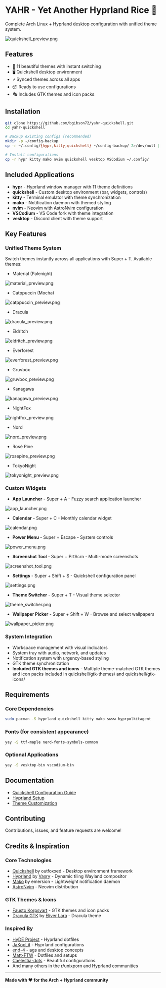 # YAHR - Yet Another Hyprland Rice 🍚

Complete Arch Linux + Hyprland desktop configuration with unified theme system.

![quickshell_preview.png](previews/quickshell_preview.png)

## Features
- 🎨 11 beautiful themes with instant switching
- 🖥️ Quickshell desktop environment
- ⚡ Synced themes across all apps
- 📦 Ready to use configurations
- 🎭 Includes GTK themes and icon packs

## Installation

```bash
git clone https://github.com/bgibson72/yahr-quickshell.git
cd yahr-quickshell

# Backup existing configs (recommended)
mkdir -p ~/config-backup
cp -r ~/.config/{hypr,kitty,quickshell} ~/config-backup/ 2>/dev/null || true

# Install configurations
cp -r hypr kitty mako nvim quickshell vesktop VSCodium ~/.config/
```

## Included Applications

- **hypr** - Hyprland window manager with 11 theme definitions
- **quickshell** - Custom desktop environment (bar, widgets, controls)
- **kitty** - Terminal emulator with theme synchronization
- **mako** - Notification daemon with themed styling
- **nvim** - Neovim with AstroNvim configuration
- **VSCodium** - VS Code fork with theme integration
- **vesktop** - Discord client with theme support

## Key Features

### Unified Theme System
Switch themes instantly across all applications with Super + T. Available themes:
- Material (Palenight)

![material_preview.png](previews/material_preview.png)

- Catppuccin (Mocha)

![catppuccin_preview.png](previews/catppuccin_preview.png)

- Dracula

![dracula_preview.png](previews/dracula_preview.png)

- Eldritch

![eldritch_preview.png](previews/eldritch_preview.png)

- Everforest

![everforest_preview.png](previews/everforest_preview.png)

- Gruvbox

![gruvbox_preview.png](previews/gruvbox_preview.png)

- Kanagawa

![kanagawa_preview.png](previews/kanagawa_preview.png)

- NightFox

![nightfox_preview.png](previews/nightfox_preview.png)

- Nord

![nord_preview.png](previews/nord_preview.png)

- Rosé Pine

![rosepine_preview.png](previews/rosepine_preview.png)

- TokyoNight

![tokyonight_preview.png](previews/tokyonight_preview.png)


### Custom Widgets
- **App Launcher** - Super + A - Fuzzy search application launcher

![app_launcher.png](previews/app_launcher.png)

- **Calendar** - Super + C - Monthly calendar widget

![calendar.png](previews/calendar.png)

- **Power Menu** - Super + Escape - System controls

![power_menu.png](previews/power_menu.png)

- **Screenshot Tool** - Super + PrtScrn - Multi-mode screenshots

![screenshot_tool.png](previews/screenshot_tool.png)

- **Settings** - Super + Shift + S - Quickshell configuration panel

![settings.png](previews/settings.png)

- **Theme Switcher** - Super + T - Visual theme selector

![theme_switcher.png](previews/theme_switcher.png)

- **Wallpaper Picker** - Super + Shift + W - Browse and select wallpapers

![wallpaper_picker.png](previews/wallpaper_picker.png)


### System Integration
- Workspace management with visual indicators
- System tray with audio, network, and updates
- Notification system with urgency-based styling
- GTK theme synchronization
- **Included GTK themes and icons** - Multiple theme-matched GTK themes and icon packs included in quickshell/gtk-themes/ and quickshell/gtk-icons/

## Requirements

### Core Dependencies
```bash
sudo pacman -S hyprland quickshell kitty mako swww hyprpolkitagent
```

### Fonts (for consistent appearance)
```bash
yay -S ttf-maple nerd-fonts-symbols-common
```

### Optional Applications
```bash
yay -S vesktop-bin vscodium-bin
```

## Documentation

- [Quickshell Configuration Guide](quickshell/README.md)
- [Hyprland Setup](hypr/)
- [Theme Customization](quickshell/README.md#customization)

## Contributing

Contributions, issues, and feature requests are welcome!

## Credits & Inspiration

### Core Technologies
- [Quickshell](https://github.com/outfoxxed/quickshell) by outfoxxed - Desktop environment framework
- [Hyprland](https://hyprland.org/) by [Vaxry](https://github.com/vaxerski) - Dynamic tiling Wayland compositor
- [Mako](https://github.com/emersion/mako) by emersion - Lightweight notification daemon
- [AstroNvim](https://github.com/AstroNvim/AstroNvim) - Neovim distribution

### GTK Themes & Icons
- [Fausto Korpsvart](https://github.com/Fausto-Korpsvart) - GTK themes and icon packs
- [Dracula GTK](https://github.com/dracula/gtk) by [Eliver Lara](https://github.com/EliverLara) - Dracula theme

### Inspired By
- [HyDE Project](https://github.com/prasanthrangan/hyprdots) - Hyprland dotfiles
- [JaKooLit](https://github.com/JaKooLit) - Hyprland configurations
- [end-4](https://github.com/end-4) - ags and desktop concepts
- [Matt-FTW](https://github.com/Matt-FTW) - Dotfiles and setups
- [Caelestia-dots](https://github.com/Heus-Sueh/Caelestia-dots) - Beautiful configurations
- And many others in the r/unixporn and Hyprland communities

---

**Made with ❤️ for the Arch + Hyprland community**

